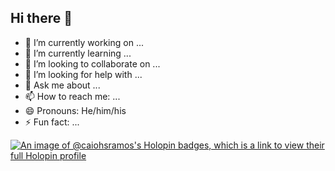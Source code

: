 ## Hi there 👋

- 🔭 I’m currently working on ...
- 🌱 I’m currently learning ...
- 👯 I’m looking to collaborate on ...
- 🤔 I’m looking for help with ...
- 💬 Ask me about ...
- 📫 How to reach me: ...
- 😄 Pronouns: He/him/his
- ⚡ Fun fact: ...

[![An image of @caiohsramos's Holopin badges, which is a link to view their full Holopin profile](https://holopin.me/caiohsramos)](https://holopin.io/@caiohsramos)
